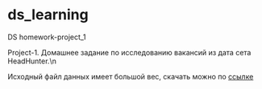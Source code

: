 # ds_learning
DS homework-project_1

Project-1. Домашнее задание по исследованию вакансий из дата сета HeadHunter.\n

Исходный файл данных имеет большой вес, скачать можно по [ссылке](https://disk.yandex.ru/d/ZHb0ykKITLN5gg)

